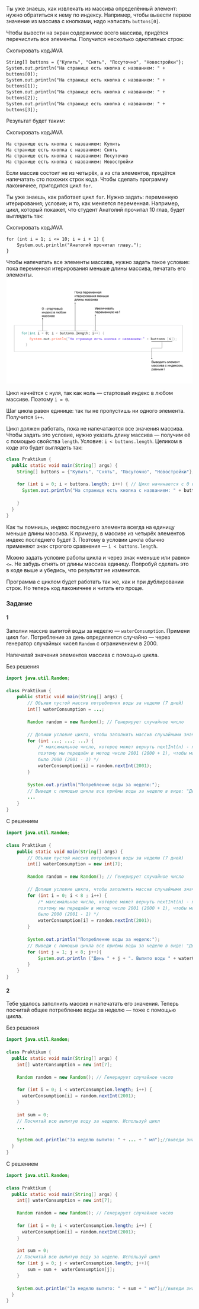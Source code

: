 Ты уже знаешь, как извлекать из массива определённый элемент: нужно обратиться к нему по индексу. Например, чтобы вывести первое значение из массива с кнопками, надо написать `buttons[0]`.

Чтобы вывести на экран содержимое всего массива, придётся перечислить все элементы. Получится несколько однотипных строк:

Скопировать кодJAVA

```
String[] buttons = {"Купить", "Снять", "Посуточно", "Новостройки"};
System.out.println("На странице есть кнопка с названием: " + buttons[0]);
System.out.println("На странице есть кнопка с названием: " + buttons[1]);
System.out.println("На странице есть кнопка с названием: " + buttons[2]);
System.out.println("На странице есть кнопка с названием: " + buttons[3]); 
```

Результат будет таким:

Скопировать кодJAVA

```
На странице есть кнопка с названием: Купить
На странице есть кнопка с названием: Снять
На странице есть кнопка с названием: Посуточно
На странице есть кнопка с названием: Новостройки 
```

Если массив состоит не из четырёх, а из ста элементов, придётся напечатать сто похожих строк кода. Чтобы сделать программу лаконичнее, пригодится цикл `for`.

Ты уже знаешь, как работает цикл `for`. Нужно задать: переменную итерирования; условие; и то, как меняется переменная. Например, цикл, который покажет, что студент Анатолий прочитал 10 глав, будет выглядеть так:

Скопировать кодJAVA

```
for (int i = 1; i <= 10; i = i + 1) { 
    System.out.println("Анатолий прочитал главу."); 
} 
```

Чтобы напечатать все элементы массива, нужно задать такое условие: пока переменная итерирования меньше длины массива, печатать его элементы.
![4_arrays_iterateOverArray.png](img%2F4_arrays_iterateOverArray.png)

Цикл начнётся с нуля, так как ноль — стартовый индекс в любом массиве. Поэтому `i = 0`.

Шаг цикла равен единице: так ты не пропустишь ни одного элемента. Получится `i++`.

Цикл должен работать, пока не напечатаются все значения массива. Чтобы задать это условие, нужно указать длину массива — получим её с помощью свойства `length`. Условие: `i < buttons.length`.
Целиком в коде это будет выглядеть так:

```java
class Praktikum {
  public static void main(String[] args) {
    String[] buttons = {"Купить", "Снять", "Посуточно", "Новостройки"}; // Массив
      
	for (int i = 0; i < buttons.length; i++) { // Цикл начинается с 0 и продолжается, пока i строго меньше длины массива
      System.out.println("На странице есть кнопка с названием: " + buttons[i]); // Переменная итерирования ставится на место индекса, так все элементы будут напечатаны

    }
  }
}
```

Как ты помнишь, индекс последнего элемента всегда на единицу меньше длины массива. К примеру, в массиве из четырёх элементов индекс последнего будет 3. Поэтому в условии цикла обычно применяют знак строгого сравнения — `i < buttons.length`.

Можно задать условие работы цикла и через знак «меньше или равно» `<=`. Не забудь отнять от длины массива единицу. Попробуй сделать это в коде выше и убедись, что результат не изменится.

Программа с циклом будет работать так же, как и при дублировании строк. Но теперь код лаконичнее и читать его проще.

### Задание
#### 1

Заполни массив выпитой воды за неделю — `waterConsumption`. Примени цикл `for`. Потребление за день определяется случайно — через генератор случайных чисел `Random` с ограничением в 2000.

Напечатай значения элементов массива с помощью цикла.

Без решения
```Java
import java.util.Random;

class Praktikum {
    public static void main(String[] args) {
        // Объяви пустой массив потребления воды за неделю (7 дней)
        int[] waterConsumption = ...;

        Random random = new Random(); // Генерирует случайное число

        // Допиши условие цикла, чтобы заполнить массив случайными значениями
        for (int ...; ...; ...) {
            /* максимальное число, которое может вернуть nextInt(n) - n-1,
            поэтому мы передаём в метод число 2001 (2000 + 1), чтобы максимальным числом 
            было 2000 (2001 - 1) */
            waterConsumption[i] = random.nextInt(2001);
        }

        System.out.println("Потребление воды за неделю:");
        // Выведи с помощью цикла все приёмы воды за неделю в виде: "День (номер дня) ... . Выпито воды: ... мл"
        ...
    }
}
```

С решением
```Java
import java.util.Random;

class Praktikum {
    public static void main(String[] args) {
        // Объяви пустой массив потребления воды за неделю (7 дней)
        int[] waterConsumption = new int[7];

        Random random = new Random(); // Генерирует случайное число

        // Допиши условие цикла, чтобы заполнить массив случайными значениями
        for (int i = 0; i < 8 ; i++) {
            /* максимальное число, которое может вернуть nextInt(n) - n-1,
            поэтому мы передаём в метод число 2001 (2000 + 1), чтобы максимальным числом 
            было 2000 (2001 - 1) */
            waterConsumption[i] = random.nextInt(2001);
        }

        System.out.println("Потребление воды за неделю:");
        // Выведи с помощью цикла все приёмы воды за неделю в виде: "День (номер дня) ... . Выпито воды: ... мл"
        for (int j = 1; j < 8; j++){
            System.out.println ("День " + j + ". Выпито воды " + waterConsumption[i] + " мл");
        }
    }
}
```
#### 2

Тебе удалось заполнить массив и напечатать его значения. Теперь посчитай общее потребление воды за неделю — тоже с помощью цикла.

Без решения
```Java
import java.util.Random;

class Praktikum {
  public static void main(String[] args) {
    int[] waterConsumption = new int[7];

    Random random = new Random(); // Генерирует случайное число

    for (int i = 0; i < waterConsumption.length; i++) {
      waterConsumption[i] = random.nextInt(2001);
    }

    int sum = 0;
    // Посчитай всю выпитую воду за неделю. Используй цикл 
    ...

    System.out.println("За неделю выпито: " + ... + " мл");//выведи значение
  }
}
```

С решением
```Java
import java.util.Random;

class Praktikum {
  public static void main(String[] args) {
    int[] waterConsumption = new int[7];

    Random random = new Random(); // Генерирует случайное число

    for (int i = 0; i < waterConsumption.length; i++) {
      waterConsumption[i] = random.nextInt(2001);
    }

    int sum = 0;
    // Посчитай всю выпитую воду за неделю. Используй цикл 
    for (int j = 0; j < waterConsumption.length; j++){
        sum = sum +  waterConsumption[j];
    }

    System.out.println("За неделю выпито: " + sum + " мл");//выведи значение
  }
}
```
